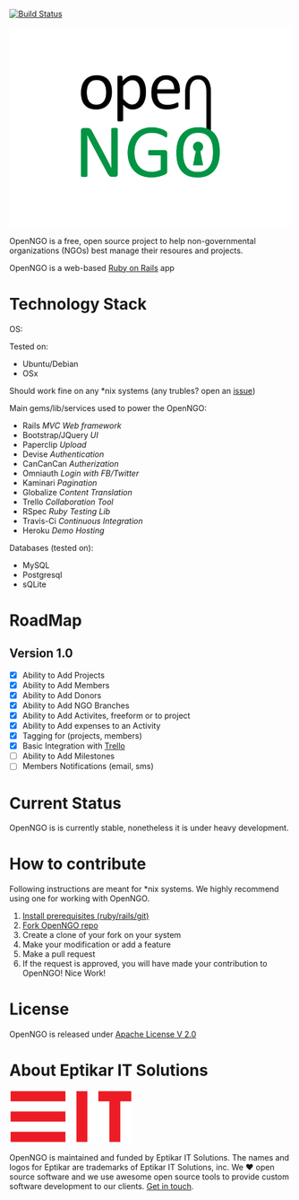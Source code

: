 [![Build Status](https://travis-ci.org/Eptikar-IT-Solutions/openngo.svg?branch=master)](https://travis-ci.org/Eptikar-IT-Solutions/openngo)

[![Logo](app/assets/images/openngo.png)](https://github.com/Eptikar-IT-Solutions/openngo)

OpenNGO is a free, open source project to help non-governmental organizations (NGOs) best manage their resoures and projects.

OpenNGO is a web-based [Ruby on Rails](https://github.com/rails/rails) app

# Technology Stack

OS:

Tested on:

- Ubuntu/Debian
- OSx

Should work fine on any \*nix systems (any trubles? open an [issue](https://github.com/Eptikar-IT-Solutions/openngo/issues/new))

Main gems/lib/services used to power the OpenNGO:

- Rails            *MVC Web framework*
- Bootstrap/JQuery *UI*
- Paperclip        *Upload*
- Devise           *Authentication*
- CanCanCan        *Autherization*
- Omniauth         *Login with FB/Twitter*
- Kaminari         *Pagination*
- Globalize        *Content Translation*
- Trello           *Collaboration Tool*
- RSpec            *Ruby Testing Lib*
- Travis-Ci        *Continuous Integration*
- Heroku           *Demo Hosting*

Databases (tested on):

- MySQL
- Postgresql
- sQLite

# RoadMap

## Version 1.0

- [x] Ability to Add Projects
- [x] Ability to Add Members
- [x] Ability to Add Donors
- [x] Ability to Add NGO Branches
- [x] Ability to Add Activites, freeform or to project
- [x] Ability to Add expenses to an Activity
- [x] Tagging for (projects, members)
- [x] Basic Integration with [Trello](http://trello.com)
- [ ] Ability to Add Milestones
- [ ] Members Notifications (email, sms)
# Current Status

OpenNGO is is currently stable, nonetheless it is under heavy development. 

# How to contribute

Following instructions are meant for \*nix systems. We highly recommend using one for working with OpenNGO.

1. [Install prerequisites (ruby/rails/git)](https://gorails.com/setup/ubuntu/15.10)
2. [Fork OpenNGO repo](https://help.github.com/articles/fork-a-repo/)
3. Create a clone of your fork on your system
4. Make your modification or add a feature
5. Make a pull request  
6. If the request is approved, you will have made your contribution to OpenNGO! Nice Work!

# License

OpenNGO is released under [Apache License V 2.0](LICENSE)

# About Eptikar IT Solutions

[![Eptikar](app/assets/images/eptikar-it-solutions.png)](https://eptikar.com/)

OpenNGO is maintained and funded by Eptikar IT Solutions. The names and logos for Eptikar are trademarks of Eptikar IT Solutions, inc.
We :heart: open source software and we use awesome open source tools to provide custom software development to our clients. [Get in touch](https://eptikar.com/).